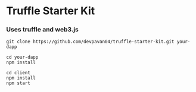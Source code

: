 # Truffle Starter Kit
### Uses truffle and web3.js
```
git clone https://github.com/devpavan04/truffle-starter-kit.git your-dapp
```
```
cd your-dapp
npm install
```
```
cd client
npm install
npm start
```
